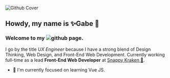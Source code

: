 ![Github Cover](https://user-images.githubusercontent.com/16065174/201400532-89de6d6e-fbfe-4e6e-ab5e-798bd68d081c.jpg)

## Howdy, my name is ✨Gabe 👋

### Welcome to my ![github](https://img.shields.io/badge/GitHub-000000?style=for-the-badge&logo=GitHub&logoColor=white) page.

I go by the title *UX Engineer* because I have a strong blend of Design Thinking, Web Design, and Front-End Web Development. Currently working full-time as a lead **Front-End Web Developer** at [Snappy Kraken 🦑](https://snappykraken.com/).

- 🔬 I'm currently focused on learning Vue JS.

<!--
**CodingGabe/codinggabe** is a ✨ _special_ ✨ repository because its `README.md` (this file) appears on your GitHub profile.

Here are some ideas to get you started:

- 🔭 I’m currently working on ...
- 🌱 I’m currently learning ...
- 👯 I’m looking to collaborate on ...
- 🤔 I’m looking for help with ...
- 💬 Ask me about ...
- 📫 How to reach me: ...
- 😄 Pronouns: ...
- ⚡ Fun fact: ...
-->
